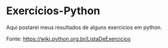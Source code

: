 # Exercícios-Python
Aqui postarei meus resultados de alguns exercicios em python.  

Fonte: https://wiki.python.org.br/ListaDeExercicios
